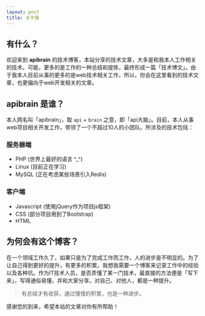 ```yaml
---
layout: post
title: 关于我
---
```


## 有什么？
欢迎来到 **apibrain** 的技术博客，本站分享的技术文章，大多是和我本人工作相关的技术。可能，更多的是工作的一种总结和提炼，最终形成一篇「技术博文」。由于我本人目前从事的更多的是web技术相关工作，所以，你会在这里看到的技术文章，也更偏向于web开发相关的文章。

## apibrain 是谁？
本人网名叫「apibrain」，取 `api` + `brain` 之意，即「api大脑」。目前，本人从事web项目相关开发工作，带领了一个不超过10人的小团队。所涉及的技术包括：

### 服务器端
* PHP (世界上最好的语言 ^_^)
* Linux (目前正在学习)
* MySQL (正在考虑某些场景引入Redis)

### 客户端
* Javascript (使用jQuery作为项目js框架)
* CSS (部分项目用到了Bootstrap)
* HTML

## 为何会有这个博客？
在一个领域工作久了，如果只是为了完成工作而工作，人的进步是不明显的。为了让自己得到更好的提升，有更多的积累，我想我需要一个博客来记录工作中的经验以及各种坑。作为IT技术人员，是否弄懂了某一门技术，最直接的方法便是「写下来」，写得通俗易懂，并和大家分享。对自己、对他人，都是一种提升。

> 有总结才有收获，通过慢慢的积累，也是一种进步。

感谢您的到来，希望本站的文章对你有所帮助！

